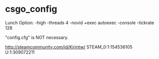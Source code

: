 # csgo_config

Lunch Option:
-high -threads 4 -novid +exec autoexec -console -tickrate 128

"config.cfg" is NOT necessary.


http://steamcommunity.com/id/Kirintw/
STEAM_0:1:154536105
U:1:309072211
